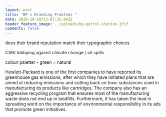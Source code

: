 ```yaml
---
layout: post
title: "BP = Branding Problems "
date: 2020-10-10T13:07:35.843Z
header_feature_image: ../uploads/bp-petrol-station.jfif
comments: false
---
```

does their brand reputation match their typographic choices 

CSR/ lobbying against climate change / oil spills 

colour paletter - green = natural



<!--StartFragment-->

Hewlett-Packard is one of the first companies to have reported its greenhouse gas emissions, after which they have initiated plans that are aimed at reducing emissions and cutting back on toxic substances used in manufacturing its products like cartridges. The company also has an aggressive recycling program that ensures most of the manufacturing waste does not end up in landfills. Furthermore, it has taken the lead in spreading word on the importance of environmental responsibility in its ads that promote green initiatives.

<!--EndFragment-->